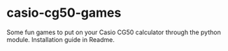 # casio-cg50-games
Some fun games to put on your Casio CG50 calculator through the python module. Installation guide in Readme.
